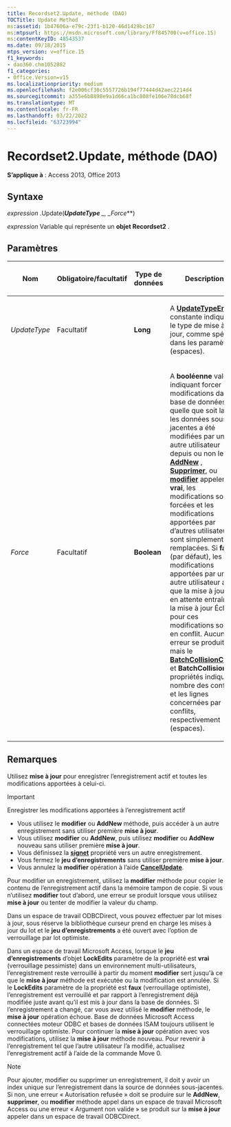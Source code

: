 ```yaml
---
title: Recordset2.Update, méthode (DAO)
TOCTitle: Update Method
ms:assetid: 1b47606a-e79c-23f1-b120-46d1429bc167
ms:mtpsurl: https://msdn.microsoft.com/library/Ff845700(v=office.15)
ms:contentKeyID: 48543537
ms.date: 09/18/2015
mtps_version: v=office.15
f1_keywords:
- dao360.chm1052882
f1_categories:
- Office.Version=v15
ms.localizationpriority: medium
ms.openlocfilehash: f2e006cf30c5557726b194f77444d42aec2214d4
ms.sourcegitcommit: a355e6b8898e9a1d66ca1bc808fe106e78dcb68f
ms.translationtype: MT
ms.contentlocale: fr-FR
ms.lasthandoff: 03/22/2022
ms.locfileid: "63723994"
---
```

# <a name="recordset2update-method-dao"></a>Recordset2.Update, méthode (DAO)

**S’applique à** : Access 2013, Office 2013

## <a name="syntax"></a>Syntaxe

*expression* .Update(***UpdateType** _, _*_Force_**)

*expression* Variable qui représente un **objet Recordset2** .

## <a name="parameters"></a>Paramètres

<table>
<colgroup>
<col />
<col />
<col />
<col />
</colgroup>
<thead>
<tr class="header">
<th><p>Nom</p></th>
<th><p>Obligatoire/facultatif</p></th>
<th><p>Type de données</p></th>
<th><p>Description</p></th>
</tr>
</thead>
<tbody>
<tr class="odd">
<td><p><em>UpdateType</em></p></td>
<td><p>Facultatif</p></td>
<td><p><strong>Long</strong></p></td>
<td><p>A <strong> <a href="updatetypeenum-enumeration-dao.md">UpdateTypeEnum</a> </strong> constante indiquant le type de mise à jour, comme spécifié dans les paramètres (espaces).</p></td>
</tr>
<tr class="even">
<td><p><em>Force</em></p></td>
<td><p>Facultatif</p></td>
<td><p><strong>Boolean</strong></p></td>
<td><p>A <strong>booléenne</strong> valeur indiquant forcer les modifications dans la base de données quelle que soit la si les données sous-jacentes a été modifiées par un autre utilisateur depuis ou non le <strong> <a href="recordset-addnew-method-dao.md">AddNew</a> </strong>, <strong> <a href="fields-delete-method-dao.md">Supprimer</a></strong>, ou <strong> <a href="recordset2-edit-method-dao.md">modifier</a> </strong> appeler. Si <strong>vrai</strong>, les modifications sont forcées et les modifications apportées par d’autres utilisateurs sont simplement remplacées. Si <strong>faux</strong> (par défaut), les modifications apportées par un autre utilisateur alors que la mise à jour est en attente entraînera la mise à jour Échec pour ces modifications sont en conflit. Aucune erreur se produit, mais le <strong> <a href="recordset-batchcollisioncount-property-dao.md">BatchCollisionCount</a> </strong> et  <strong>BatchCollisions</strong>  propriétés indique le nombre des conflits et les lignes concernées par conflits, respectivement (espaces).</p></td>
</tr>
</tbody>
</table>


## <a name="remarks"></a>Remarques

Utilisez **mise à jour** pour enregistrer l’enregistrement actif et toutes les modifications apportées à celui-ci.

> [!IMPORTANT]
> Enregistrer les modifications apportées à l’enregistrement actif
> - Vous utilisez le **modifier** ou **AddNew** méthode, puis accéder à un autre enregistrement sans utiliser première **mise à jour**.
> - Vous utilisez **modifier** ou **AddNew**, puis utilisez **modifier** ou **AddNew** nouveau sans utiliser première **mise à jour**.
> - Vous définissez la **[signet](recordset2-bookmark-property-dao.md)** propriété vers un autre enregistrement.
> - Vous fermez le **jeu d’enregistrements** sans utiliser première **mise à jour**.
> - Vous annulez la **modifier** opération à l’aide **[CancelUpdate](recordset2-cancelupdate-method-dao.md)**.

Pour modifier un enregistrement, utilisez la **modifier** méthode pour copier le contenu de l’enregistrement actif dans la mémoire tampon de copie. Si vous n’utilisez **modifier** tout d’abord, une erreur se produit lorsque vous utilisez **mise à jour** ou tenter de modifier la valeur du champ.

Dans un espace de travail ODBCDirect, vous pouvez effectuer par lot mises à jour, sous réserve la bibliothèque curseur prend en charge les mises à jour du lot et le **jeu d’enregistrements** a été ouvert avec l’option de verrouillage par lot optimiste.

Dans un espace de travail Microsoft Access, lorsque le **jeu d’enregistrements** d’objet **LockEdits** paramètre de la propriété est **vrai** (verrouillage pessimiste) dans un environnement multi-utilisateurs, l’enregistrement reste verrouillé à partir du moment **modifier** sert jusqu'à ce que le **mise à jour** méthode est exécutée ou la modification est annulée. Si le **LockEdits** paramètre de la propriété est **faux** (verrouillage optimiste), l’enregistrement est verrouillé et par rapport à l’enregistrement déjà modifiée juste avant qu’il est mis à jour dans la base de données. Si l’enregistrement a changé, car vous avez utilisé le **modifier** méthode, le **mise à jour** opération échoue. Base de données Microsoft Access connectées moteur ODBC et bases de données ISAM toujours utilisent le verrouillage optimiste. Pour continuer la **mise à jour** opération avec vos modifications, utilisez la **mise à jour** méthode nouveau. Pour revenir à l’enregistrement tel que l’autre utilisateur l’a modifié, actualisez l’enregistrement actif à l’aide de la commande Move 0.

> [!NOTE]
> Pour ajouter, modifier ou supprimer un enregistrement, il doit y avoir un index unique sur l’enregistrement dans la source de données sous-jacentes. Si non, une erreur « Autorisation refusée » doit se produire sur le **AddNew**, **supprimer**, ou **modifier** méthode appel dans un espace de travail Microsoft Access ou une erreur « Argument non valide » se produit sur la **mise à jour** appeler dans un espace de travail ODBCDirect.


